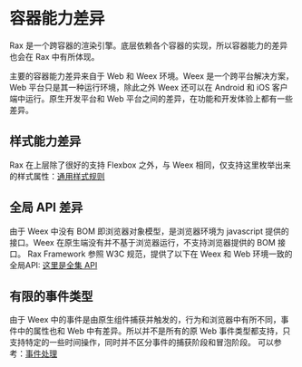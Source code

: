 # 容器能力差异

Rax 是一个跨容器的渲染引擎。底层依赖各个容器的实现，所以容器能力的差异也会在 Rax 中有所体现。

主要的容器能力差异来自于 Web 和 Weex 环境。Weex 是一个跨平台解决方案，Web 平台只是其一种运行环境，除此之外 Weex 还可以在 Android 和 iOS 客户端中运行。原生开发平台和 Web 平台之间的差异，在功能和开发体验上都有一些差异。

## 样式能力差异

Rax 在上层除了很好的支持 Flexbox 之外，与 Weex 相同，仅支持这里枚举出来的样式属性：[通用样式规则](https://weex.apache.org/cn/references/common-style.html)

## 全局 API 差异

由于 Weex 中没有 BOM 即浏览器对象模型，是浏览器环境为 javascript 提供的接口。Weex 在原生端没有并不基于浏览器运行，不支持浏览器提供的 BOM 接口。 Rax Framework 参照 W3C 规范，提供了以下在 Weex 和 Web 环境一致的全局API: [这里是全集 API](/guide/api)

## 有限的事件类型

由于 Weex 中的事件是由原生组件捕获并触发的，行为和浏览器中有所不同，事件中的属性也和 Web 中有差异。所以并不是所有的原 Web 事件类型都支持，只支持特定的一些时间操作，同时并不区分事件的捕获阶段和冒泡阶段。 可以参考：[事件处理](/guide/event-handle)

